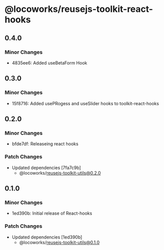 # @locoworks/reusejs-toolkit-react-hooks

## 0.4.0

### Minor Changes

- 4835ee6: Added useBetaForm Hook

## 0.3.0

### Minor Changes

- 15f8716: Added usePRogess and useSlider hooks to toolkit-react-hooks

## 0.2.0

### Minor Changes

- bfde7df: Releaseing react hooks

### Patch Changes

- Updated dependencies [7fa7c9b]
  - @locoworks/reusejs-toolkit-utils@0.2.0

## 0.1.0

### Minor Changes

- 1ed390b: Initial release of React-hooks

### Patch Changes

- Updated dependencies [1ed390b]
  - @locoworks/reusejs-toolkit-utils@0.1.0
